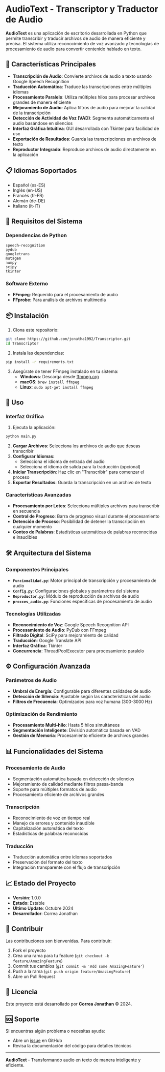 # AudioText - Transcriptor y Traductor de Audio

**AudioText** es una aplicación de escritorio desarrollada en Python que permite transcribir y traducir archivos de audio de manera eficiente y precisa. El sistema utiliza reconocimiento de voz avanzado y tecnologías de procesamiento de audio para convertir contenido hablado en texto.

## 🚀 Características Principales

- **Transcripción de Audio**: Convierte archivos de audio a texto usando Google Speech Recognition
- **Traducción Automática**: Traduce las transcripciones entre múltiples idiomas
- **Procesamiento Paralelo**: Utiliza múltiples hilos para procesar archivos grandes de manera eficiente
- **Mejoramiento de Audio**: Aplica filtros de audio para mejorar la calidad de la transcripción
- **Detección de Actividad de Voz (VAD)**: Segmenta automáticamente el audio basándose en silencios
- **Interfaz Gráfica Intuitiva**: GUI desarrollada con Tkinter para facilidad de uso
- **Exportación de Resultados**: Guarda las transcripciones en archivos de texto
- **Reproductor Integrado**: Reproduce archivos de audio directamente en la aplicación

## 📋 Idiomas Soportados

- Español (es-ES)
- Inglés (en-US)
- Francés (fr-FR)
- Alemán (de-DE)
- Italiano (it-IT)

## 🔧 Requisitos del Sistema

### Dependencias de Python
```
speech-recognition
pydub
googletrans
mutagen
numpy
scipy
tkinter
```

### Software Externo
- **FFmpeg**: Requerido para el procesamiento de audio
- **FFprobe**: Para análisis de archivos multimedia

## 📦 Instalación

1. Clona este repositorio:
```bash
git clone https://github.com/jonatha1992/Transcriptor.git
cd Transcriptor
```

2. Instala las dependencias:
```bash
pip install -r requirements.txt
```

3. Asegúrate de tener FFmpeg instalado en tu sistema:
   - **Windows**: Descarga desde [ffmpeg.org](https://ffmpeg.org/download.html)
   - **macOS**: `brew install ffmpeg`
   - **Linux**: `sudo apt-get install ffmpeg`

## 🎯 Uso

### Interfaz Gráfica

1. Ejecuta la aplicación:
```bash
python main.py
```

2. **Cargar Archivos**: Selecciona los archivos de audio que deseas transcribir
3. **Configurar Idiomas**: 
   - Selecciona el idioma de entrada del audio
   - Selecciona el idioma de salida para la traducción (opcional)
4. **Iniciar Transcripción**: Haz clic en "Transcribir" para comenzar el proceso
5. **Exportar Resultados**: Guarda la transcripción en un archivo de texto

### Características Avanzadas

- **Procesamiento por Lotes**: Selecciona múltiples archivos para transcribir en secuencia
- **Control de Progreso**: Barra de progreso visual durante el procesamiento
- **Detención de Proceso**: Posibilidad de detener la transcripción en cualquier momento
- **Conteo de Palabras**: Estadísticas automáticas de palabras reconocidas e inaudibles

## 🛠️ Arquitectura del Sistema

### Componentes Principales

- **`Funcionalidad.py`**: Motor principal de transcripción y procesamiento de audio
- **`Config.py`**: Configuraciones globales y parámetros del sistema
- **`Reproductor.py`**: Módulo de reproducción de archivos de audio
- **`procces_audio.py`**: Funciones específicas de procesamiento de audio

### Tecnologías Utilizadas

- **Reconocimiento de Voz**: Google Speech Recognition API
- **Procesamiento de Audio**: PyDub con FFmpeg
- **Filtrado Digital**: SciPy para mejoramiento de calidad
- **Traducción**: Google Translate API
- **Interfaz Gráfica**: Tkinter
- **Concurrencia**: ThreadPoolExecutor para procesamiento paralelo

## ⚙️ Configuración Avanzada

### Parámetros de Audio
- **Umbral de Energía**: Configurable para diferentes calidades de audio
- **Detección de Silencio**: Ajustable según las características del audio
- **Filtros de Frecuencia**: Optimizados para voz humana (300-3000 Hz)

### Optimización de Rendimiento
- **Procesamiento Multi-hilo**: Hasta 5 hilos simultáneos
- **Segmentación Inteligente**: División automática basada en VAD
- **Gestión de Memoria**: Procesamiento eficiente de archivos grandes

## 📊 Funcionalidades del Sistema

### Procesamiento de Audio
- Segmentación automática basada en detección de silencios
- Mejoramiento de calidad mediante filtros passa-banda
- Soporte para múltiples formatos de audio
- Procesamiento eficiente de archivos grandes

### Transcripción
- Reconocimiento de voz en tiempo real
- Manejo de errores y contenido inaudible
- Capitalización automática del texto
- Estadísticas de palabras reconocidas

### Traducción
- Traducción automática entre idiomas soportados
- Preservación del formato del texto
- Integración transparente con el flujo de transcripción

## 📈 Estado del Proyecto

- **Versión**: 1.0.0
- **Estado**: Estable
- **Último Update**: Octubre 2024
- **Desarrollador**: Correa Jonathan

## 🤝 Contribuir

Las contribuciones son bienvenidas. Para contribuir:

1. Fork el proyecto
2. Crea una rama para tu feature (`git checkout -b feature/AmazingFeature`)
3. Commit tus cambios (`git commit -m 'Add some AmazingFeature'`)
4. Push a la rama (`git push origin feature/AmazingFeature`)
5. Abre un Pull Request

## 📝 Licencia

Este proyecto está desarrollado por **Correa Jonathan** © 2024. 

## 🆘 Soporte

Si encuentras algún problema o necesitas ayuda:
- Abre un [issue](https://github.com/jonatha1992/Transcriptor/issues) en GitHub
- Revisa la documentación del código para detalles técnicos

---

**AudioText** - Transformando audio en texto de manera inteligente y eficiente.
